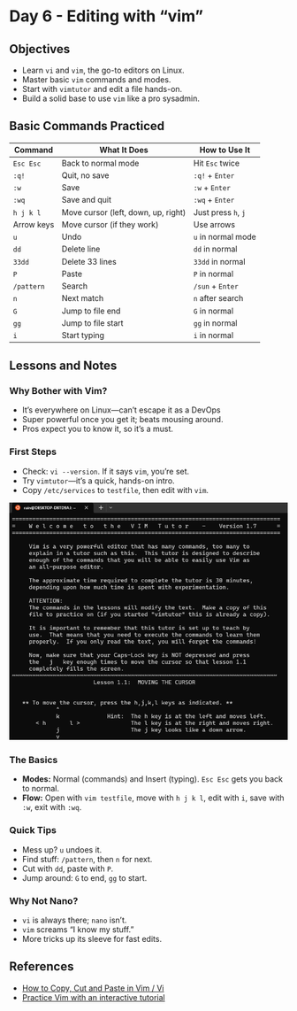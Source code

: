 # Day 6 - Editing with “vim”

## Objectives
- Learn `vi` and `vim`, the go-to editors on Linux.
- Master basic `vim` commands and modes.
- Start with `vimtutor` and edit a file hands-on.
- Build a solid base to use `vim` like a pro sysadmin.
## Basic Commands Practiced

| Command       | What It Does                            | How to Use It         |
|---------------|-----------------------------------------|-----------------------|
| `Esc Esc`     | Back to normal mode                     | Hit `Esc` twice       |
| `:q!`         | Quit, no save                           | `:q!` + `Enter`       |
| `:w`          | Save                                    | `:w` + `Enter`        |
| `:wq`         | Save and quit                           | `:wq` + `Enter`       |
| `h j k l`     | Move cursor (left, down, up, right)     | Just press `h`, `j`   |
| Arrow keys    | Move cursor (if they work)              | Use arrows            |
| `u`           | Undo                                    | `u` in normal mode    |
| `dd`          | Delete line                             | `dd` in normal        |
| `33dd`        | Delete 33 lines                         | `33dd` in normal      |
| `P`           | Paste                                   | `P` in normal         |
| `/pattern`    | Search                                  | `/sun` + `Enter`      |
| `n`           | Next match                              | `n` after search      |
| `G`           | Jump to file end                        | `G` in normal         |
| `gg`          | Jump to file start                      | `gg` in normal        |
| `i`           | Start typing                            | `i` in normal         |

## Lessons and Notes

### Why Bother with Vim?
- It’s everywhere on Linux—can’t escape it as a DevOps
- Super powerful once you get it; beats mousing around.
- Pros expect you to know it, so it’s a must.
### First Steps
- Check: `vi --version`. If it says `vim`, you’re set.
- Try `vimtutor`—it’s a quick, hands-on intro.
- Copy `/etc/services` to `testfile`, then edit with `vim`.

![Vimtutor](/screenshots/day-6/vimtutor-demo.png)

### The Basics
- **Modes:** Normal (commands) and Insert (typing). `Esc Esc` gets you back to normal.
- **Flow:** Open with `vim testfile`, move with `h j k l`, edit with `i`, save with `:w`, exit with `:wq`.
### Quick Tips
- Mess up? `u` undoes it.
- Find stuff: `/pattern`, then `n` for next.
- Cut with `dd`, paste with `P`.
- Jump around: `G` to end, `gg` to start.
### Why Not Nano?
- `vi` is always there; `nano` isn’t.
- `vim` screams “I know my stuff.”
- More tricks up its sleeve for fast edits.

## References
- [How to Copy, Cut and Paste in Vim / Vi](https://linuxize.com/post/how-to-copy-cut-paste-in-vim/)
- [Practice Vim with an interactive tutorial](https://openvim.com/index.html)